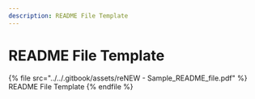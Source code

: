 ```yaml
---
description: README File Template
---
```


# README File Template

{% file src="../../.gitbook/assets/reNEW - Sample_README_file.pdf" %}
README File Template
{% endfile %}
